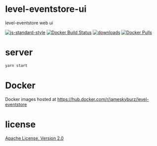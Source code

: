 # level-eventstore-ui

level-eventstore web ui

[![js-standard-style](https://img.shields.io/badge/code_style-standard-brightgreen.svg)](https://github.com/feross/standard)
[![Docker Build Status](https://img.shields.io/docker/build/jameskyburz/level-eventstoreg.svg)]()
[![downloads](https://img.shields.io/npm/dm/level-eventstoreg.svg)](https://npmjs.org/package/level-eventstore-ui)
[![Docker Pulls](https://img.shields.io/docker/pulls/jameskyburz/level-eventstoreg.svg)]()

# server
```sh
yarn start
```

# Docker

Docker images hosted at https://hub.docker.com/r/jameskyburz/level-eventstore

# license

[Apache License, Version 2.0](LICENSE)
